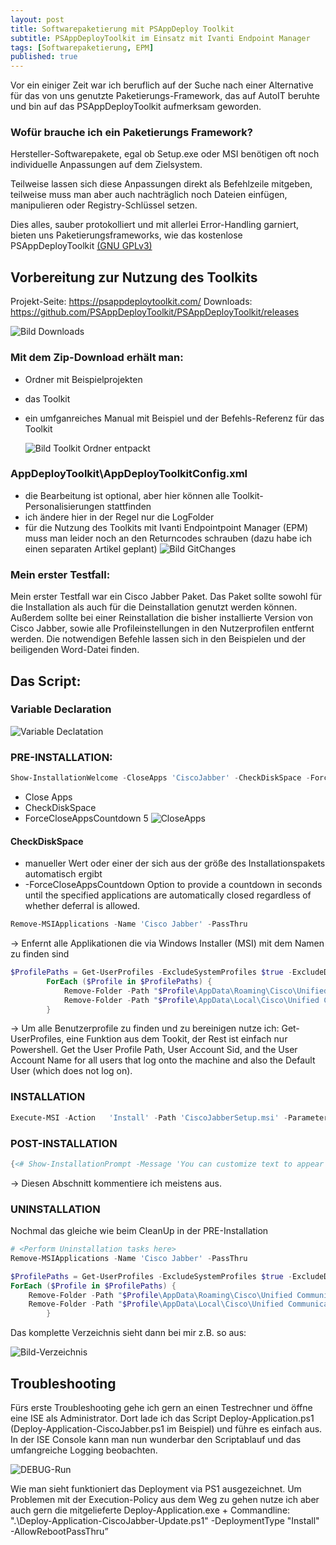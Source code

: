 ```yaml
---
layout: post
title: Softwarepaketierung mit PSAppDeploy Toolkit
subtitle: PSAppDeployToolkit im Einsatz mit Ivanti Endpoint Manager
tags: [Softwarepaketierung, EPM]
published: true
---
```



Vor ein einiger Zeit war ich beruflich auf der Suche nach einer Alternative für das von uns genutzte Paketierungs-Framework, das auf AutoIT beruhte und bin auf das PSAppDeployToolkit aufmerksam geworden.

### Wofür brauche ich ein Paketierungs Framework?
Hersteller-Softwarepakete, egal ob Setup.exe oder MSI benötigen oft noch individuelle Anpassungen auf dem Zielsystem.

Teilweise lassen sich diese Anpassungen direkt als Befehlzeile mitgeben, teilweise muss man aber auch nachträglich noch Dateien einfügen, manipulieren oder Registry-Schlüssel setzen.

Dies alles, sauber protokolliert und mit allerlei Error-Handling garniert, bieten uns Paketierungsframeworks, wie das kostenlose PSAppDeployToolkit  [(GNU GPLv3)](https://github.com/PSAppDeployToolkit/PSAppDeployToolkit/blob/master/LICENSE)

## Vorbereitung zur Nutzung des Toolkits
Projekt-Seite: https://psappdeploytoolkit.com/
Downloads: https://github.com/PSAppDeployToolkit/PSAppDeployToolkit/releases

![Bild Downloads](/assets/posts/210104_1/2020-05-23%2022_04_22-Releases%20·%20PSAppDeployToolkit_PSAppDeployToolkit%20·%20GitHub.png)

### Mit dem Zip-Download erhält man:
-	Ordner mit Beispielprojekten
-	das Toolkit
-	ein umfganreiches Manual mit Beispiel und der Befehls-Referenz für das Toolkit

    ![Bild Toolkit Ordner entpackt](/assets/posts/210104_1/2020-05-23%2022_06_11-PSAppDeployToolkit.png)


### AppDeployToolkit\AppDeployToolkitConfig.xml
-	die Bearbeitung ist optional, aber hier können alle Toolkit-Personalisierungen stattfinden
-	ich ändere hier in der Regel nur die LogFolder 
-	für die Nutzung des Toolkits mit Ivanti Endpointpoint Manager (EPM) muss man leider noch an den Returncodes schrauben (dazu habe ich einen separaten Artikel geplant)
![Bild GitChanges](/assets/posts/210104_1/Changes.png)

### Mein erster Testfall:
Mein erster Testfall war ein Cisco Jabber Paket.
Das Paket sollte sowohl für die Installation als auch für die Deinstallation genutzt werden können.
Außerdem sollte bei einer Reinstallation die bisher installierte Version von Cisco Jabber, sowie alle Profileinstellungen in den Nutzerprofilen entfernt werden.
Die notwendigen Befehle lassen sich in den Beispielen und der beiligenden Word-Datei finden.

## Das Script:
### Variable Declaration

![Variable Declatation](/assets/posts/210104_1/2020-05-23%2022_23_23-Clipboard.png)

### PRE-INSTALLATION:
``` powershell
Show-InstallationWelcome -CloseApps 'CiscoJabber' -CheckDiskSpace -ForceCloseAppsCountdown 5 -Silent
```

- Close Apps
-	CheckDiskSpace
-	ForceCloseAppsCountdown 5
![CloseApps](/assets/posts/210104_1/2020-05-23%2022_31_53-Remotedesktopverbindung.png)


#### CheckDiskSpace
-	manueller Wert oder einer der sich aus der größe des Installationspakets automatisch ergibt
-	-ForceCloseAppsCountdown <Int32>
    Option to provide a countdown in seconds until the specified applications are automatically closed regardless of whether deferral is allowed.

``` powershell
Remove-MSIApplications -Name 'Cisco Jabber' -PassThru
```
-> Enfernt alle Applikationen die via Windows Installer (MSI) mit dem Namen zu finden sind

``` powershell
$ProfilePaths = Get-UserProfiles -ExcludeSystemProfiles $true -ExcludeDefaultUser $true | Select-Object -ExpandProperty 'ProfilePath'
        ForEach ($Profile in $ProfilePaths) {
            Remove-Folder -Path "$Profile\AppData\Roaming\Cisco\Unified Communications"
            Remove-Folder -Path "$Profile\AppData\Local\Cisco\Unified Communications"
        }
```

-> Um alle Benutzerprofile zu finden und zu bereinigen nutze ich: Get-UserProfiles, eine Funktion aus dem Tookit, der Rest ist einfach nur Powershell.
Get the User Profile Path, User Account Sid, and the User Account Name for all users that log onto the machine and also the Default User (which does not log on).

### INSTALLATION

``` powershell
Execute-MSI -Action   'Install' -Path 'CiscoJabberSetup.msi' -Parameters '/qn CLEAR=1 SERVICES_DOMAIN=uc.mydomain.de VOICE_SERVICES_DOMAIN=uc.mydomain.de EXCLUDED_SERVICES=WEBEX UPN_DISCOVERY_ENABLED=false'        
```
### POST-INSTALLATION
``` powershell
{<# Show-InstallationPrompt -Message 'You can customize text to appear at the end of an install or remove it completely for unattended installations.' -ButtonRightText 'OK' -Icon Information -NoWait #>}
```
-> Diesen Abschnitt kommentiere ich meistens aus.

### UNINSTALLATION 

Nochmal das gleiche wie beim CleanUp in der PRE-Installation
``` powershell
# <Perform Uninstallation tasks here>
Remove-MSIApplications -Name 'Cisco Jabber' -PassThru

$ProfilePaths = Get-UserProfiles -ExcludeSystemProfiles $true -ExcludeDefaultUser $true | Select-Object -ExpandProperty 'ProfilePath'
ForEach ($Profile in $ProfilePaths) {
    Remove-Folder -Path "$Profile\AppData\Roaming\Cisco\Unified Communications"
    Remove-Folder -Path "$Profile\AppData\Local\Cisco\Unified Communications"
        }
```

Das komplette Verzeichnis sieht dann bei mir z.B. so aus:

![Bild-Verzeichnis](/assets/posts/210104_1/2020-05-23%2023_03_19-12.png)

## Troubleshooting
Fürs erste Troubleshooting gehe ich gern an einen Testrechner und öffne eine ISE als Administrator.
Dort lade ich das Script Deploy-Application.ps1 (Deploy-Application-CiscoJabber.ps1 im Beispiel) und führe es einfach aus.
In der ISE Console kann man nun wunderbar den Scriptablauf und das umfangreiche Logging beobachten.

![DEBUG-Run](../assets/posts/210104_1/2020-05-23%2023_11_08-Clipboard.png)

Wie man sieht funktioniert das Deployment via PS1 ausgezeichnet.
Um Problemen mit der Execution-Policy aus dem Weg zu gehen nutze ich aber auch gern die mitgelieferte Deploy-Application.exe + Commandline:
".\Deploy-Application-CiscoJabber-Update.ps1" -DeploymentType "Install" -AllowRebootPassThru”
